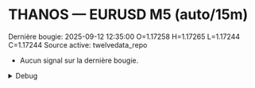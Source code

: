 # THANOS — EURUSD M5 (auto/15m)
Dernière bougie: 2025-09-12 12:35:00  O=1.17258  H=1.17265  L=1.17244  C=1.17244
Source active: twelvedata_repo

- Aucun signal sur la dernière bougie.

<details><summary>Debug</summary>

- TD_API_KEY manquant.

</details>